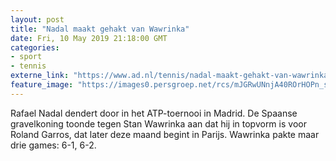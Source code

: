 ```yaml
---
layout: post
title: "Nadal maakt gehakt van Wawrinka"
date: Fri, 10 May 2019 21:18:00 GMT
categories: 
- sport 
- tennis 
externe_link: "https://www.ad.nl/tennis/nadal-maakt-gehakt-van-wawrinka~a2778420/"
feature_image: "https://images0.persgroep.net/rcs/mJGRwUNnjA40ROrHOPn_stXoNW4/diocontent/147895703/_fitwidth/400/?appId=21791a8992982cd8da851550a453bd7f&quality=0.7"
---
```


Rafael Nadal dendert door in het ATP-toernooi in Madrid. De Spaanse gravelkoning toonde tegen Stan Wawrinka aan dat hij in topvorm is voor Roland Garros, dat later deze maand begint in Parijs. Wawrinka pakte maar drie games: 6-1, 6-2.
